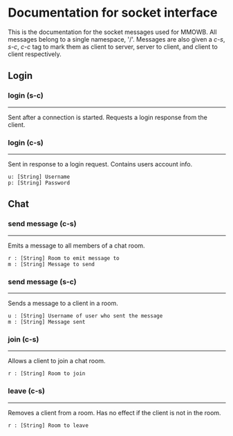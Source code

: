 # Documentation for socket interface

This is the documentation for the socket messages used for MMOWB.
All messages belong to a single namespace, '/'.
Messages are also given a *c-s*, *s-c*, *c-c* tag to mark them as client
to server, server to client, and client to client respectively.

## Login

### login (s-c)
---
Sent after a connection is started. Requests a login response from the client.

### login (c-s)
---
Sent in response to a login request.  Contains users account info.

    u: [String] Username
    p: [String] Password

## Chat

### send message (c-s)
---

Emits a message to all members of a chat room.

    r : [String] Room to emit message to
    m : [String] Message to send


### send message (s-c)
---

Sends a message to a client in a room.

    u : [String] Username of user who sent the message
    m : [String] Message sent
    
### join (c-s)
---

Allows a client to join a chat room.

    r : [String] Room to join

### leave (c-s)
---

Removes a client from a room.  Has no effect if the client is not in the room.

    r : [String] Room to leave
